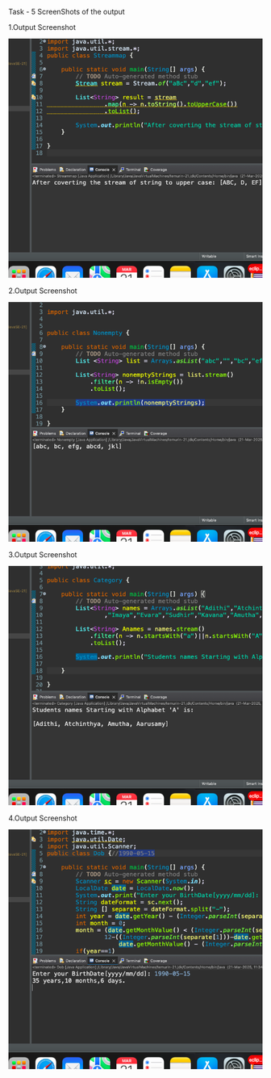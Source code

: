 Task - 5 ScreenShots of the output


1.Output Screenshot


![image alt](https://github.com/sudhir1825/GuviTask5/blob/b452a1be4ec7a05fbd6aedc8098300d5ea4f6dad/Screenshot%202025-03-21%20at%2011.35.56%20PM.png)


2.Output Screenshot


![image alt](https://github.com/sudhir1825/GuviTask5/blob/ae9f07ee10146f335c8307b3e5cd71ab5fd6a89f/Screenshot%202025-03-21%20at%2011.35.41%20PM.png)


3.Output Screenshot


![image alt](https://github.com/sudhir1825/GuviTask5/blob/7f24defb0001da5d1a0d4f44ec7227356bf4e064/Screenshot%202025-03-21%20at%2011.35.26%20PM.png)


4.Output Screenshot


![image alt](https://github.com/sudhir1825/GuviTask5/blob/94e12719a53f26cf6089523c6be6609ddfe01de7/Screenshot%202025-03-21%20at%2011.35.01%20PM.png)
